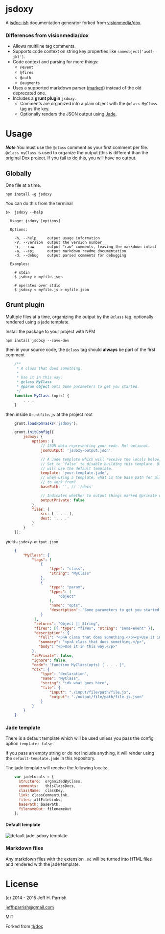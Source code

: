 # jsdoxy

A [jsdoc-ish](http://usejsdoc.org) documentation generator forked from [visionmedia/dox](https://github.com/visionmedia/dox).

### Differences from visionmedia/dox

* Allows multiline tag comments.
* Supports code context on string key properties like `someobject['asdf-jkl']`.
* Code context and parsing for more things:
	* `@event`
	* `@fires`
	* `@auth`
	* `@augments`
* Uses a supported markdown parser ([marked](https://github.com/chjj/marked)) instead of the
	old deprecated one.
* Includes a **grunt plugin** `jsdoxy`.
	* Comments are organized into a plain object with the `@class MyClass` tag as the key.
	* Optionally renders the JSON output using [Jade](http://jade-lang.com).

# Usage

**_Note_**
You must use the `@class` comment as your first comment per file. `@class myClass` is used
to organize the output (this is different than the original Dox project. If you fail to do this,
you will have no output.

## Globally

One file at a time.

	npm install -g jsdoxy

You can do this from the terminal

	$>  jsdoxy --help

	  Usage: jsdoxy [options]

	  Options:

	    -h, --help     output usage information
	    -V, --version  output the version number
	    -r, --raw      output "raw" comments, leaving the markdown intact
	    -a, --api      output markdown readme documentation
	    -d, --debug    output parsed comments for debugging

	  Examples:

	    # stdin
	    $ jsdoxy > myfile.json

	    # operates over stdio
	    $ jsdoxy < myfile.js > myfile.json


## Grunt plugin

Multiple files at a time, organizing the output by the `@class` tag, optionally rendered using a jade template.

Install the package to your project with NPM

	npm install jsdoxy --save-dev

then in your source code, the `@class` tag should **always** be part of the first comment

```javascript
	/**
	 * A class that does something.
	 *
	 * Use it in this way.
	 * @class MyClass
	 * @param object opts Some parameters to get you started.
	 */
	function MyClass (opts) {
		. . .
	}
```

then inside `Gruntfile.js` at the project root

```javascript
    grunt.loadNpmTasks('jsdoxy');

    grunt.initConfig({
		jsdoxy: {
            options: {
				// JSON data representing your code. Not optional.
            	jsonOutput: 'jsdoxy-output.json',

				// A Jade template which will receive the locals below. Optional.
				// Set to `false` to disable building this template. Other falsey values
				// will use the default template.
				template: 'your-template.jade',
				// when using a template, what is the base path for all of the links
				// to work from?
				basePath: '', // '/docs'

            	// Indicates whether to output things marked @private when building docs
				outputPrivate: false
            },
            files: {
                src: [ . . . ],
                dest: '. . .'
            }
        }
	});
```

yields `jsdoxy-output.json`

```json
	{
		"MyClass": {
	        "tags": [
	            {
	                "type": "class",
	                "string": "MyClass"
	            },
	            {
	                "type": "param",
	                "types": [
	                    "object"
	                ],
	                "name": "opts",
	                "description": "Some parameters to get you started."
	            }
	         ],
			 "returns": "Object || String",
			 "fires": [{ "type": "fires", "string": "some-event" }],
	         "description": {
	           "full": "<p>A class that does something.</p><p>Use it in this way.</p>",
	           "summary": "<p>A class that does something.</p>",
			   "body": "<p>Use it in this way.</p>"
	        },
	        "isPrivate": false,
	        "ignore": false,
	        "code": "function MyClass(opts) { . . . }",
	        "ctx": {
	            "type": "declaration",
	            "name": "MyClass",
	            "string": "idk what goes here",
	            "file": {
	            	"input": "./input/file/path/file.js",
	            	"output": "./output/file/path/file.js.json"
	            }
	        }
	    }
	}
```

### Jade template

There is a default template which will be used unless you pass the config option `template: false`.

If you pass an empty string or do not include anything, it will render using the
`default-template.jade` in this repository.

The jade template will receive the following locals:

```javascript
	var jadeLocals = {
      structure:  organizedByClass,
      comments:   thisClassDocs,
      className:  classKey,
      link: classCommentLink,
	  files: allFileLinks,
	  basePath: basePath,
	  filenameOut: filenameOut
    };
```

#### Default template

![default jade jsdoxy template](https://i.imgur.com/4vMyjsZ.png)

### Markdown files
Any markdown files with the extension `.md` will be turned into HTML files and rendered
with the jade template.

# License

(c) 2014 - 2015 Jeff H. Parrish

jeffhparrish@gmail.com

MIT

Forked from [tj/dox](https://github.com/tj/dox)
